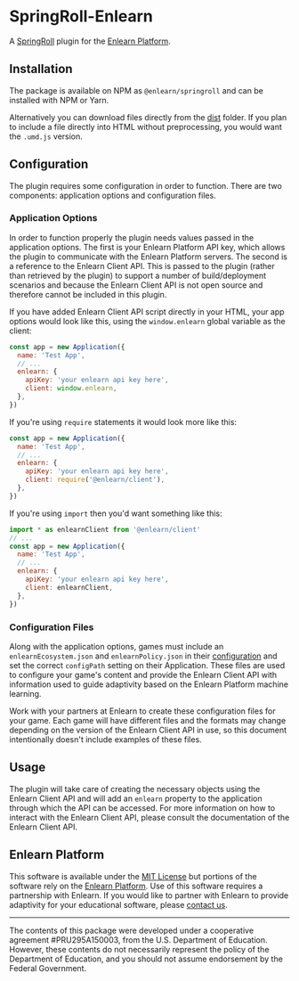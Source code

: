 # SpringRoll-Enlearn
A [SpringRoll](http://springroll.io) plugin for the [Enlearn Platform](https://www.enlearn.org).

## Installation
The package is available on NPM as `@enlearn/springroll` and can be installed with NPM or Yarn.

Alternatively you can download files directly from the [dist](dist) folder. If you plan to include a file directly into HTML without preprocessing, you would want the `.umd.js` version.

## Configuration
The plugin requires some configuration in order to function. There are two components: application options and configuration files.

### Application Options
In order to function properly the plugin needs values passed in the application options. The first is your Enlearn Platform API key, which allows the plugin to communicate with the Enlearn Platform servers. The second is a reference to the Enlearn Client API. This is passed to the plugin (rather than retrieved by the plugin) to support a number of build/deployment scenarios and because the Enlearn Client API is not open source and therefore cannot be included in this plugin.

If you have added Enlearn Client API script directly in your HTML, your app options would look like this, using the `window.enlearn` global variable as the client:

```javascript
const app = new Application({
  name: 'Test App',
  // ...
  enlearn: {
    apiKey: 'your enlearn api key here',
    client: window.enlearn,
  },
})
```

If you're using `require` statements it would look more like this:

```javascript
const app = new Application({
  name: 'Test App',
  // ...
  enlearn: {
    apiKey: 'your enlearn api key here',
    client: require('@enlearn/client'),
  },
})
```

If you're using `import` then you'd want something like this:

```javascript
import * as enlearnClient from '@enlearn/client'
// ...
const app = new Application({
  name: 'Test App',
  // ...
  enlearn: {
    apiKey: 'your enlearn api key here',
    client: enlearnClient,
  },
})
```

### Configuration Files
Along with the application options, games must include an `enlearnEcosystem.json` and `enlearnPolicy.json` in their [configuration](https://github.com/SpringRoll/SpringRoll/wiki/Config-System) and set the correct `configPath` setting on their Application. These files are used to configure your game's content and provide the Enlearn Client API with information used to guide adaptivity based on the Enlearn Platform machine learning.

Work with your partners at Enlearn to create these configuration files for your game. Each game will have different files and the formats may change depending on the version of the Enlearn Client API in use, so this document intentionally doesn't include examples of these files.


## Usage
The plugin will take care of creating the necessary objects using the Enlearn Client API and will add an `enlearn` property to the application through which the API can be accessed. For more information on how to interact with the Enlearn Client API, please consult the documentation of the Enlearn Client API.


## Enlearn Platform
This software is available under the [MIT License](LICENSE) but portions of the software rely on the [Enlearn Platform](https://www.enlearn.org). Use of this software requires a partnership with Enlearn. If you would like to partner with Enlearn to provide adaptivity for your educational software, please [contact us](https://www.enlearn.org/contact).


---


The contents of this package were developed under a cooperative agreement #PRU295A150003, from the U.S. Department of Education. However, these contents do not necessarily represent the policy of the Department of Education, and you should not assume endorsement by the Federal Government.
